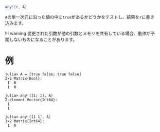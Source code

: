 ```julia
any!(r, A)
```

`A`の単一次元に沿った値の中に`true`があるかどうかをテストし、結果を`r`に書き込みます。

!!! warning
    変更された引数が他の引数とメモリを共有している場合、動作が予期しないものになることがあります。


# 例

```jldoctest
julia> A = [true false; true false]
2×2 Matrix{Bool}:
 1  0
 1  0

julia> any!([1; 1], A)
2-element Vector{Int64}:
 1
 1

julia> any!([1 1], A)
1×2 Matrix{Int64}:
 1  0
```
